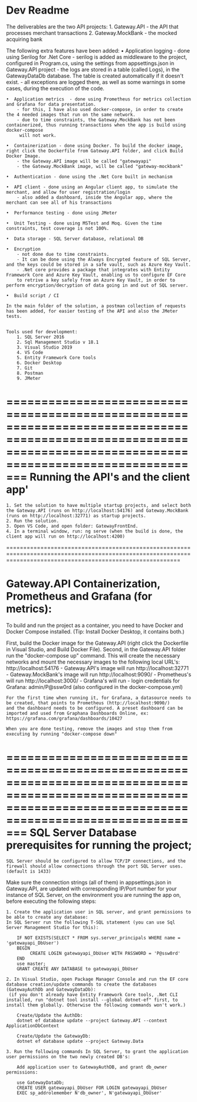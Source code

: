 # Dev Readme

The deliverables are the two API projects: 
	1. Gateway.API			- the API that processes merchant transactions
	2. Gateway.MockBank		- the mocked acquiring bank


The following extra features have been added:
	•  Application logging - done using Serilog for .Net Core
		- serilog is added as middleware to the project, configured in Program.cs, using the settings from appsettings.json in Gateway.API project
		- the logs are stored in a table (called Logs), in the GatewayDataDb database. The table is created automatically if it doesn't exist.
		- all exceptions are logged there, as well as some warnings in some cases, during the execution of the code.
	
	•  Application metrics	- done using Prometheus for metrics collection and Grafana for data presentation.
		- for this, I have also used docker-compose, in order to create the 4 needed images that run on the same network.
		- due to time constraints, the Gateway.MockBank has not been containerized, thus running transactions when the app is build using docker-compose
		 will not work.
	
	•  Containerization - done using Docker. To build the docker image, right click the Dockerfile from Gateway.API folder, and click Build Docker Image.
		- the Gateway.API image will be called "gatewayapi"
		- the Gateway.MockBank image, will be called "gateway-mockbank"

	•  Authentication - done using the .Net Core built in mechanism
	
	•  API client - done using an Angular client app, to simulate the merchant, and allow for user registration/login
		- also added a dashboard, inside the Angular app, where the merchant can see all of his transactions	
	
	•  Performance testing - done using JMeter
	
	•  Unit Testing	- done using MSTest and Moq. Given the time constraints, test coverage is not 100%.
	
	•  Data storage	- SQL Server database, relational DB

	•  Encryption 
		- not done due to time constraints. 
		- It can be done using the Always Encrypted feature of SQL Server, and the keys could be stored in a safe vault, such as Azure Key Vault.
		- .Net core provides a package that integrates with Entity Framework Core and Azure Key Vault, enabling us to configure EF Core 
		to retrive a key safely from an Azure Key Vault, in order to perform encryption/decryption of data going in and out of SQL server.
	
	•  Build script / CI 

	In the main folder of the solution, a postman collection of requests has been added, for easier testing of the API and also the JMeter tests.


	Tools used for development:
		1. SQL Server 2016 
		2. Sql Management Studio v 18.1
		3. Visual Studio 2019 
		4. VS Code
		5. Entity Framework Core tools
		6. Docker Desktop
		7. Git
		8. Postman
		9. JMeter


===============================================================================================================================================================
								Running the API's and the client app'
================================================================================================================================================================
	
	1. Set the solution to have multiple startup projects, and select both the Gateway.API (runs on http://localhost:54176) and Gateway.MockBank (runs on http://localhost:32771) as startup projects.
	2. Run the solution. 
	3. Open VS Code, and open folder: GatewayFrontEnd.
	4. In a terminal window, run: ng serve (when the build is done, the client app will run on http://localhost:4200)

===============================================================================================================================================================

# Gateway.API Containerization, Prometheus and Grafana (for metrics):
To build and run the project as a container, you need to have Docker and Docker Compose installed. 
(Tip: Install Docker Desktop, it contains both.)

First, build the Docker image for the Gateway.API (right click the Dockerfile in Visual Studio, and Build Docker File).
Second, in the Gateway.API folder run the "docker-compose up" command. This will create the necessary networks and mount the necessary images 
to the following local URL's:
	http://localhost:54176  - Gateway.API's image will run
	http://localhost:32771  - Gateway.MockBank's image will run
	http://localhost:9090/ - Prometheus's will run
	http://localhost:3000/ - Grafana's will run
	- login credentials for Grafana: admin/P@ssw0rd (also configured in the docker-compose.yml)

	For the first time when running it, for Grafana, a datasource needs to be created, that points to Prometheus (http://localhost:9090/) 
	and the dashboard needs to be configured. A preset dashboard can be imported and used from Graphana Dashboards Online, ex: https://grafana.com/grafana/dashboards/10427

	When you are done testing, remove the images and stop them from executing by running "docker-compose down"

===============================================================================================================================================================
							SQL Server Database prerequisites for running the project;
================================================================================================================================================================

	SQL Server should be configured to allow TCP/IP connections, and the firewall should allow connections through the port SQL Server uses. (default is 1433)

Make sure the connection strings (all of them) in appsettings.json in Gateway.API, are updated with corresponding IP/Port number for your instance of SQL Server,
on the environment you are running the app on, before executing the following steps: 

	1. Create the application user in SQL server, and grant permissions to be able to create any database:
	In SQL Server run the following T-SQL statement (you can use Sql Server Management Studio for this):

		IF NOT EXISTS(SELECT * FROM sys.server_principals WHERE name = 'gatewayapi_DbUser')
		BEGIN
			 CREATE LOGIN gatewayapi_DbUser WITH PASSWORD = 'P@ssw0rd'
		END
		use master; 
		GRANT CREATE ANY DATABASE to gatewayapi_DbUser

	2. In Visual Studio, open Package Manager Console and run the EF core database creation/update commands to create the databases (GatewayAuthDb and GatewayDataDb):
	 (if you don't already have Entity Framework Core tools, .Net CLI installed, run "dotnet tool install --global dotnet-ef" first, to install them globally. Otherwise the following commands won't work.)
		
		Create/Update the AuthDb:
		dotnet ef database update --project Gateway.API --context ApplicationDbContext

		Create/Update the GatewayDb:
		dotnet ef database update --project Gateway.Data

	3. Run the following commands In SQL Server, to grant the application user permissions on the two newly created DB's:

		Add application user to GatewayAuthDB, and grant db_owner permissions:

		use GatewayDataDb;
		CREATE USER gatewayapi_DbUser FOR LOGIN gatewayapi_DbUser
		EXEC sp_addrolemember N'db_owner', N'gatewayapi_DbUser'
		
